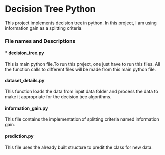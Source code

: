 # Decision Tree Python
This project implements decision tree in python. In this project, I am using information gain as a splitting criteria.

### File names and Descriptions  

####  * decision_tree.py  
This is main python file.To run this project, one just have to run this files. All the function calls to different files will be made from this main python file.

#### dataset_details.py  
This function loads the data from input data folder and process the data to make it appropriate for the decision tree algorithms.

#### information_gain.py  
This file contains the implementation of splitting criteria named information gain.

#### prediction.py  
This file uses the already built structure to predit the class for new data.  
